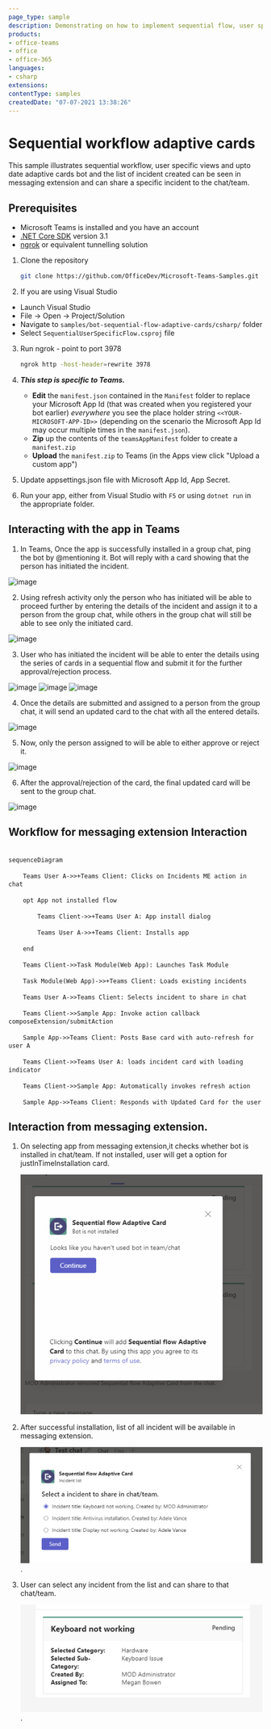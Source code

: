 ```yaml
---
page_type: sample
description: Demonstrating on how to implement sequential flow, user specific view and upto date adaptive cards in bot.
products:
- office-teams
- office
- office-365
languages:
- csharp
extensions:
contentType: samples
createdDate: "07-07-2021 13:38:26"
---
```


# Sequential workflow adaptive cards

This sample illustrates sequential workflow, user specific views and upto date adaptive cards bot and the list of incident created can be seen in messaging extension and can share a specific incident to the chat/team.

## Prerequisites

- Microsoft Teams is installed and you have an account
- [.NET Core SDK](https://dotnet.microsoft.com/download) version 3.1
- [ngrok](https://ngrok.com/) or equivalent tunnelling solution

1) Clone the repository

    ```bash
    git clone https://github.com/OfficeDev/Microsoft-Teams-Samples.git
    ```

2) If you are using Visual Studio
  - Launch Visual Studio
  - File -> Open -> Project/Solution
  - Navigate to `samples/bot-sequential-flow-adaptive-cards/csharp/` folder
  - Select `SequentialUserSpecificFlow.csproj` file

3) Run ngrok - point to port 3978

    ```bash
    ngrok http -host-header=rewrite 3978
    ```

4) __*This step is specific to Teams.*__
    - **Edit** the `manifest.json` contained in the `Manifest` folder to replace your Microsoft App Id (that was created when you registered your bot earlier) *everywhere* you see the place holder string `<<YOUR-MICROSOFT-APP-ID>>` (depending on the scenario the Microsoft App Id may occur multiple times in the `manifest.json`).
    - **Zip** up the contents of the `teamsAppManifest` folder to create a `manifest.zip`
    - **Upload** the `manifest.zip` to Teams (in the Apps view click "Upload a custom app")

1) Update appsettings.json file with Microsoft App Id, App Secret.
2) Run your app, either from Visual Studio with `F5` or using `dotnet run` in the appropriate folder.

## Interacting with the app in Teams

1. In Teams, Once the app is successfully installed in a group chat, ping the bot by @mentioning it. Bot will reply with a card showing that the person has initiated the incident. 

  ![image](https://user-images.githubusercontent.com/80379013/123651438-19ae5600-d849-11eb-9024-3897bf833d39.png)
  
2. Using refresh activity only the person who has initiated will be able to proceed further by entering the details of the incident and assign it to a person from the group chat, while others in the group chat will still be able to see only the initiated card.

  ![image](https://user-images.githubusercontent.com/80379013/123651344-0307ff00-d849-11eb-98e5-029daa7dc49f.png)

3. User who has initiated the incident will be able to enter the details using the series of cards in a sequential flow and submit it for the further approval/rejection process.

  ![image](https://user-images.githubusercontent.com/80379013/123651705-5417f300-d849-11eb-89e2-b99564c30b43.png)
  ![image](https://user-images.githubusercontent.com/80379013/123651751-5f6b1e80-d849-11eb-889c-e08bcdd37540.png)
  ![image](https://user-images.githubusercontent.com/80379013/123652355-da343980-d849-11eb-817b-87ad8f4598f8.png)
  
4. Once the details are submitted and assigned to a person from the group chat, it will send an updated card to the chat with all the entered details.

  ![image](https://user-images.githubusercontent.com/80379013/123652434-eb7d4600-d849-11eb-9e02-e9d3496f3e66.png)
  
5. Now, only the person assigned to will be able to either approve or reject it.

  ![image](https://user-images.githubusercontent.com/80379013/123652525-02239d00-d84a-11eb-8d43-f45607b1ef2f.png)  

6. After the approval/rejection of the card, the final updated card will be sent to the group chat.

  ![image](https://user-images.githubusercontent.com/80379013/123652838-4616a200-d84a-11eb-96c4-580979287b63.png)
  
## Workflow for messaging extension Interaction

```mermaid

sequenceDiagram

    Teams User A->>+Teams Client: Clicks on Incidents ME action in chat

    opt App not installed flow

        Teams Client->>+Teams User A: App install dialog

        Teams User A->>+Teams Client: Installs app

    end  

    Teams Client->>Task Module(Web App): Launches Task Module

    Task Module(Web App)->>+Teams Client: Loads existing incidents

    Teams User A->>Teams Client: Selects incident to share in chat

    Teams Client->>Sample App: Invoke action callback composeExtension/submitAction

    Sample App->>Teams Client: Posts Base card with auto-refresh for user A

    Teams Client->>Teams User A: loads incident card with loading indicator

    Teams Client->>Sample App: Automatically invokes refresh action

    Sample App->>Teams Client: Responds with Updated Card for the user

```

## Interaction from messaging extension.

1. On selecting app from messaging extension,it checks whether bot is installed in chat/team. If not installed, user will get a option for justInTimeInstallation card.

   ![just in time installation card](SequentialUserSpecificFlow/Images/justInTimeInstallation.png)

2. After successful installation, list of all incident will be available in messaging extension.

   ![incident list card](SequentialUserSpecificFlow/Images/incidentListCard.png).
   
3. User can select any incident from the list and can share to that chat/team.

   ![share incident](SequentialUserSpecificFlow/Images/shareIncidentCard.png).   

